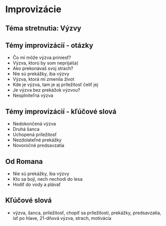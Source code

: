 # Improvizácie

## Téma stretnutia: Výzvy

## Témy improvizácií - otázky
- Čo mi môže výzva priniesť?
- Výzva, ktorú by som neprijal(a)
- Ako prekonávaš svoj strach?
- Nie sú prekážky, iba výzvy
- Výzva, ktorá mi zmenila život
- Kde je výzva, tam je aj príležitosť čeliť jej
- Je výzva bez prekážok výzvou?
- Nesplniteľná výzva

## Témy improvizácií - kľúčové slová
- Nedokončená výzva
- Druhá šanca
- Uchopená príležitosť
- Nezdolateľné prekážky
- Novoročné predsavzatia

## Od Romana
- Nie sú prekážky, iba výzvy
- Kto sa bojí, nech nechodí do lesa
- Hodiť do vody a plávať

## Kľúčové slová
- výzva, šanca, príležitosť, chopiť sa príležitosti, prekážky, predsavzatia, ísť po hlave, 21-dňová výzva, strach, motivácia
